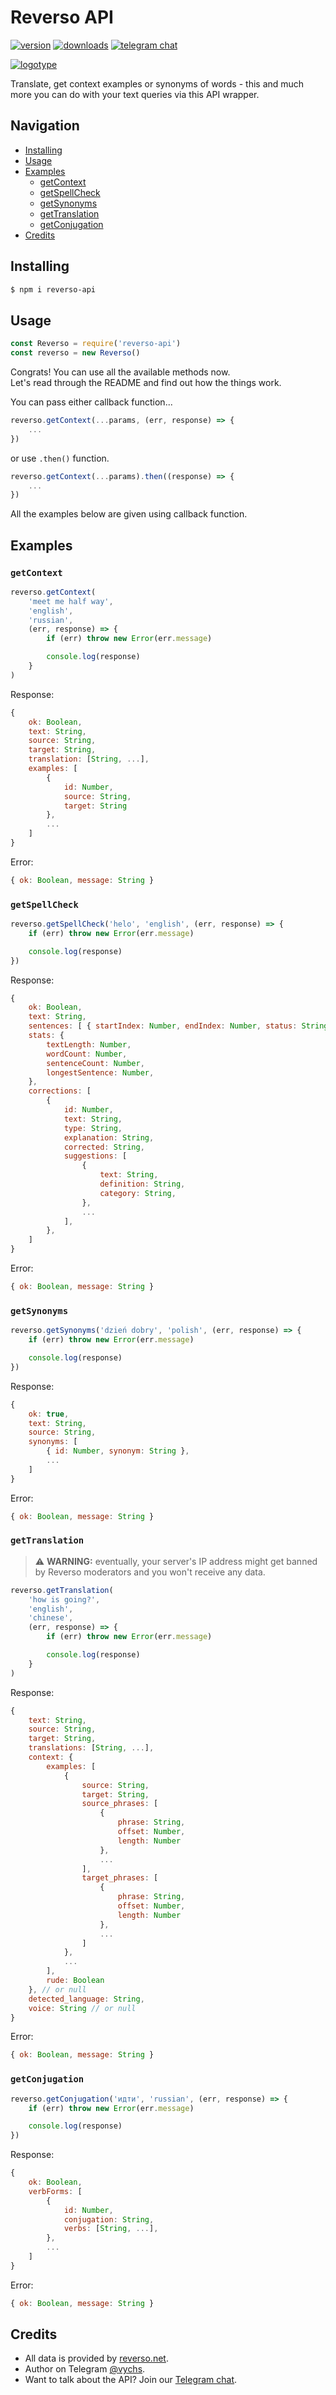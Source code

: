 # Reverso API

[![version](https://badgen.net/npm/v/reverso-api)](https://npmjs.com/package/reverso-api)
[![downloads](https://badgen.net/npm/dm/reverso-api)](https://www.npmjs.com/package/reverso-api)
[![telegram chat](https://img.shields.io/badge/Ask%20a%20Question-Telegram-blue)](https://t.me/reversoapi)

[![logotype](/assets/reversoapi-logo.png)](https://npmjs.com/package/reverso-api)

Translate, get context examples or synonyms of words - this and much more you can do with your text queries via this API wrapper.

## Navigation

-   [Installing](#installing)
-   [Usage](#usage)
-   [Examples](#examples)
    -   [getContext](#getcontext)
    -   [getSpellCheck](#getspellcheck)
    -   [getSynonyms](#getsynonyms)
    -   [getTranslation](#gettranslation)
    -   [getConjugation](#getconjugation)
-   [Credits](#credits)

## Installing

```bash
$ npm i reverso-api
```

## Usage

```javascript
const Reverso = require('reverso-api')
const reverso = new Reverso()
```

Congrats! You can use all the available methods now.\
Let's read through the README and find out how the things work.

You can pass either callback function...

```javascript
reverso.getContext(...params, (err, response) => {
    ...
})
```

or use `.then()` function.

```javascript
reverso.getContext(...params).then((response) => {
    ...
})
```

All the examples below are given using callback function.

## Examples

### `getContext`

```javascript
reverso.getContext(
    'meet me half way',
    'english',
    'russian',
    (err, response) => {
        if (err) throw new Error(err.message)

        console.log(response)
    }
)
```

Response:

```javascript
{
    ok: Boolean,
    text: String,
    source: String,
    target: String,
    translation: [String, ...],
    examples: [
        {
            id: Number,
            source: String,
            target: String
        },
        ...
    ]
}
```

Error:

```javascript
{ ok: Boolean, message: String }
```

### `getSpellCheck`

```javascript
reverso.getSpellCheck('helo', 'english', (err, response) => {
    if (err) throw new Error(err.message)

    console.log(response)
})
```

Response:

```javascript
{
    ok: Boolean,
    text: String,
    sentences: [ { startIndex: Number, endIndex: Number, status: String } ... ],
    stats: {
        textLength: Number,
        wordCount: Number,
        sentenceCount: Number,
        longestSentence: Number,
    },
    corrections: [
        {
            id: Number,
            text: String,
            type: String,
            explanation: String,
            corrected: String,
            suggestions: [
                {
                    text: String,
                    definition: String,
                    category: String,
                },
                ...
            ],
        },
    ]
}
```

Error:

```javascript
{ ok: Boolean, message: String }
```

### `getSynonyms`

```javascript
reverso.getSynonyms('dzień dobry', 'polish', (err, response) => {
    if (err) throw new Error(err.message)

    console.log(response)
})
```

Response:

```javascript
{
    ok: true,
    text: String,
    source: String,
    synonyms: [
        { id: Number, synonym: String },
        ...
    ]
}
```

Error:

```javascript
{ ok: Boolean, message: String }
```

### `getTranslation`

> ⚠️ **WARNING:** eventually, your server's IP address might get banned by Reverso moderators and you won't receive any data.

```javascript
reverso.getTranslation(
    'how is going?',
    'english',
    'chinese',
    (err, response) => {
        if (err) throw new Error(err.message)

        console.log(response)
    }
)
```

Response:

```javascript
{
    text: String,
    source: String,
    target: String,
    translations: [String, ...],
    context: {
        examples: [
            {
                source: String,
                target: String,
                source_phrases: [
                    {
                        phrase: String,
                        offset: Number,
                        length: Number
                    },
                    ...
                ],
                target_phrases: [
                    {
                        phrase: String,
                        offset: Number,
                        length: Number
                    },
                    ...
                ]
            },
            ...
        ],
        rude: Boolean
    }, // or null
    detected_language: String,
    voice: String // or null
}
```

Error:

```javascript
{ ok: Boolean, message: String }
```

### `getConjugation`

```javascript
reverso.getConjugation('идти', 'russian', (err, response) => {
    if (err) throw new Error(err.message)

    console.log(response)
})
```

Response:

```javascript
{
    ok: Boolean,
    verbForms: [
        {
            id: Number,
            conjugation: String,
            verbs: [String, ...],
        },
        ...
    ]
}
```

Error:

```javascript
{ ok: Boolean, message: String }
```

## Credits

-   All data is provided by [reverso.net](https://reverso.net).
-   Author on Telegram [@vychs](https://t.me/vychs).
-   Want to talk about the API? Join our [Telegram chat](https://t.me/reversoapi).
